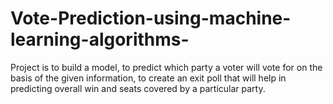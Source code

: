 # Vote-Prediction-using-machine-learning-algorithms-
Project is  to build a model, to predict which party a voter will vote for on the basis of the given information, to create an exit poll that will help in predicting overall win and seats covered by a particular party.
